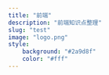 ```yaml
---
title: "前端"
description: "前端知识点整理"
slug: "test"
image: "logo.png"
style:
    background: "#2a9d8f"
    color: "#fff"
---
```

